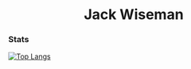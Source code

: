<div align="center">
	<h1>Jack Wiseman </h1>
</div>

### Stats

[![Top Langs](https://github-readme-stats.vercel.app/api/top-langs/?username=jackwiseman&layout=compact)](https://github.com/jackwiseman)

